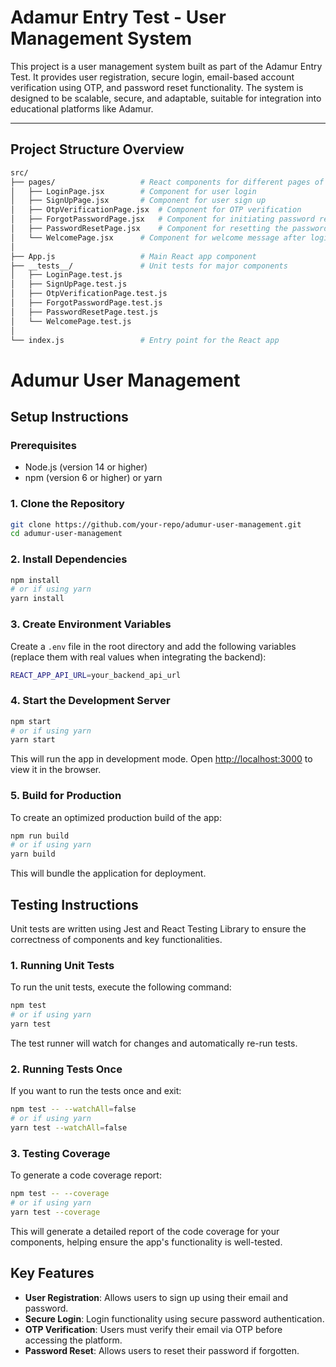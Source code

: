 # **Adamur Entry Test - User Management System**

This project is a user management system built as part of the Adamur Entry Test. It provides user registration, secure login, email-based account verification using OTP, and password reset functionality. The system is designed to be scalable, secure, and adaptable, suitable for integration into educational platforms like Adamur.

---

## **Project Structure Overview**

```bash
src/
├── pages/                   # React components for different pages of the application
│   ├── LoginPage.jsx        # Component for user login
│   ├── SignUpPage.jsx       # Component for user sign up
│   ├── OtpVerificationPage.jsx  # Component for OTP verification
│   ├── ForgotPasswordPage.jsx   # Component for initiating password reset
│   ├── PasswordResetPage.jsx    # Component for resetting the password
│   └── WelcomePage.jsx      # Component for welcome message after login/registration
│
├── App.js                   # Main React app component
├── __tests__/               # Unit tests for major components
│   ├── LoginPage.test.js
│   ├── SignUpPage.test.js
│   ├── OtpVerificationPage.test.js
│   ├── ForgotPasswordPage.test.js
│   ├── PasswordResetPage.test.js
│   └── WelcomePage.test.js
│
└── index.js                 # Entry point for the React app
```

# Adumur User Management

## Setup Instructions

### Prerequisites
- Node.js (version 14 or higher)
- npm (version 6 or higher) or yarn

### 1. Clone the Repository

```bash
git clone https://github.com/your-repo/adumur-user-management.git
cd adumur-user-management
```

### 2. Install Dependencies

```bash
npm install
# or if using yarn
yarn install
```

### 3. Create Environment Variables

Create a `.env` file in the root directory and add the following variables (replace them with real values when integrating the backend):

```bash
REACT_APP_API_URL=your_backend_api_url
```

### 4. Start the Development Server

```bash
npm start
# or if using yarn
yarn start
```

This will run the app in development mode. Open [http://localhost:3000](http://localhost:3000) to view it in the browser.

### 5. Build for Production

To create an optimized production build of the app:

```bash
npm run build
# or if using yarn
yarn build
```

This will bundle the application for deployment.

## Testing Instructions

Unit tests are written using Jest and React Testing Library to ensure the correctness of components and key functionalities.

### 1. Running Unit Tests

To run the unit tests, execute the following command:

```bash
npm test
# or if using yarn
yarn test
```

The test runner will watch for changes and automatically re-run tests.

### 2. Running Tests Once

If you want to run the tests once and exit:

```bash
npm test -- --watchAll=false
# or if using yarn
yarn test --watchAll=false
```

### 3. Testing Coverage

To generate a code coverage report:

```bash
npm test -- --coverage
# or if using yarn
yarn test --coverage
```

This will generate a detailed report of the code coverage for your components, helping ensure the app's functionality is well-tested.

## Key Features

- **User Registration**: Allows users to sign up using their email and password.
- **Secure Login**: Login functionality using secure password authentication.
- **OTP Verification**: Users must verify their email via OTP before accessing the platform.
- **Password Reset**: Allows users to reset their password if forgotten.
